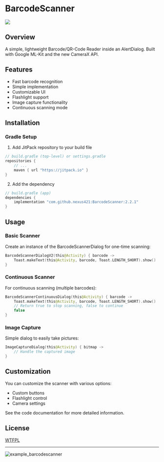 # BarcodeScanner

[![](https://jitpack.io/v/nexus421/BarcodeScanner.svg)](https://jitpack.io/#nexus421/BarcodeScanner)

## Overview

A simple, lightweight Barcode/QR-Code Reader inside an AlertDialog. Built with Google ML-Kit and the new CameraX API.

## Features

- Fast barcode recognition
- Simple implementation
- Customizable UI
- Flashlight support
- Image capture functionality
- Continuous scanning mode

## Installation

### Gradle Setup

1. Add JitPack repository to your build file

```gradle
// build.gradle (top-level) or settings.gradle
repositories {
    // ...
    maven { url "https://jitpack.io" }
}
```

2. Add the dependency

```gradle
// build.gradle (app)
dependencies {
    implementation "com.github.nexus421:BarcodeScanner:2.2.1"
}
```

## Usage

### Basic Scanner

Create an instance of the BarcodeScannerDialog for one-time scanning:

```kotlin
BarcodeScannerDialogV2(this@Activity) { barcode ->
    Toast.makeText(this@Activity, barcode, Toast.LENGTH_SHORT).show()
}
```

### Continuous Scanner

For continuous scanning (multiple barcodes):

```kotlin
BarcodeScannerContinuousDialog(this@Activity) { barcode ->
    Toast.makeText(this@Activity, barcode, Toast.LENGTH_SHORT).show()
    // Return true to stop scanning, false to continue
    false
}
```

### Image Capture

Simple dialog to easily take pictures:

```kotlin
ImageCaptureDialog(this@Activity) { bitmap ->
    // Handle the captured image
}
```

## Customization

You can customize the scanner with various options:
- Custom buttons
- Flashlight control
- Camera settings

See the code documentation for more detailed information.

## License

[WTFPL](https://www.wtfpl.net/)

___

![example_barcodescanner](https://github.com/nexus421/BarcodeScanner/assets/24206344/6bf903e4-7383-45e0-bf70-0f4e49882eaf)
